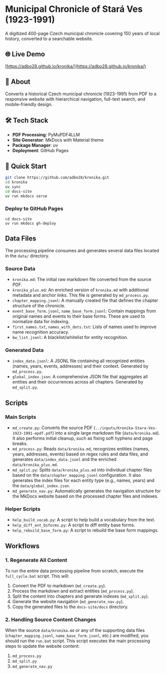 # Municipal Chronicle of Stará Ves (1923-1991)

A digitized 400-page Czech municipal chronicle covering 150 years of local history, converted to a searchable website.

## 🌐 Live Demo
[https://adbo28.github.io/kronika/](https://adbo28.github.io/kronika/)

## 📖 About
Converts a historical Czech municipal chronicle (1923-1991) from PDF to a responsive website with hierarchical navigation, full-text search, and mobile-friendly design.

## 🛠️ Tech Stack
- **PDF Processing**: PyMuPDF4LLM
- **Site Generator**: MkDocs with Material theme
- **Package Manager**: uv
- **Deployment**: GitHub Pages

## 🚀 Quick Start
```bash
git clone https://github.com/adbo28/kronika.git
cd kronika
uv sync
cd docs-site
uv run mkdocs serve
```

### Deploy to GitHub Pages 
```
cd docs-site
uv run mkdocs gh-deploy
```

## Data Files
The processing pipeline consumes and generates several data files located in the `data/` directory.

### Source Data
-   `kronika.md`: The initial raw markdown file converted from the source PDF.
-   `kronika_plus.md`: An enriched version of `kronika.md` with additional metadata and anchor links. This file is generated by `md_process.py`.
-   `chapter_mapping.jsonl`: A manually created file that defines the chapter structure of the chronicle.
-   `event_base_form.jsonl`, `name_base_form.jsonl`: Contain mappings from original names and events to their base forms. These are used to normalize data for indexing.
-   `first_names.txt`, `names_with_dots.txt`: Lists of names used to improve name recognition accuracy.
-   `bw_list.jsonl`: A blacklist/whitelist for entity recognition.

### Generated Data
-   `index_data.jsonl`: A JSONL file containing all recognized entities (names, years, events, addresses) and their context. Generated by `md_process.py`.
-   `global_index.json`: A comprehensive JSON file that aggregates all entities and their occurrences across all chapters. Generated by `md_split.py`.

## Scripts

### Main Scripts
-   `md_create.py`: Converts the source PDF (`../inputs/Kronika-Stara-Ves-1923-1991-epdf.pdf`) into a single large markdown file (`data/kronika.md`). It also performs initial cleanup, such as fixing soft hyphens and page breaks.
-   `md_process.py`: Reads `data/kronika.md`, recognizes entities (names, years, addresses, events) based on regex rules and data files, and generates `data/index_data.jsonl` and the enriched `data/kronika_plus.md`.
-   `md_split.py`: Splits `data/kronika_plus.md` into individual chapter files based on the `data/chapter_mapping.jsonl` configuration. It also generates the index files for each entity type (e.g., names, years) and the `data/global_index.json`.
-   `md_generate_nav.py`: Automatically generates the navigation structure for the MkDocs website based on the processed chapter files and indexes.

### Helper Scripts
-   `help_build_vocab.py`: A script to help build a vocabulary from the text.
-   `help_diff_ent_bsforms.py`: A script to diff entity base forms.
-   `help_rebuild_base_form.py`: A script to rebuild the base form mappings.

## Workflows

### 1. Regenerate All Content
To run the entire data processing pipeline from scratch, execute the `full_cycle.bat` script. This will:
1.  Convert the PDF to markdown (`md_create.py`).
2.  Process the markdown and extract entities (`md_process.py`).
3.  Split the content into chapters and generate indexes (`md_split.py`).
4.  Generate the website navigation (`md_generate_nav.py`).
5.  Copy the generated files to the `docs-site/docs` directory.

### 2. Handling Source Content Changes
When the source `data/kronika.md` or any of the supporting data files (`chapter_mapping.jsonl`, `name_base_form.jsonl`, etc.) are modified, you should run the `run.bat` script. This script executes the main processing steps to update the website content:
1.  `md_process.py`
2.  `md_split.py`
3.  `md_generate_nav.py`
